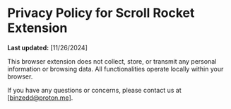 # Privacy Policy for Scroll Rocket Extension

**Last updated:** [11/26/2024]

This browser extension does not collect, store, or transmit any personal information or browsing data. All functionalities operate locally within your browser.

If you have any questions or concerns, please contact us at [binzedd@proton.me].
